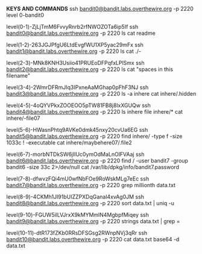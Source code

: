 **KEYS AND COMMANDS**
ssh bandit0@bandit.labs.overthewire.org -p 2220
level 0-bandit0

level(0-1)-ZjLjTmM6FvvyRnrb2rfNWOZOTa6ip5If
ssh bandit0@bandit.labs.overthewire.org -p 2220
ls
cat readme


level(1-2)-263JGJPfgU6LtdEvgfWU1XP5yac29mFx
ssh bandit1@bandit.labs.overthewire.org -p 2220
ls
cat ./-


level(2-3)-MNk8KNH3Usiio41PRUEoDFPqfxLPlSmx
ssh bandit2@bandit.labs.overthewire.org -p 2220
ls
cat "spaces in this filename"


level(3-4)-2WmrDFRmJIq3IPxneAaMGhap0pFhF3NJ
ssh bandit3@bandit.labs.overthewire.org -p 2220
ls -a inhere
cat inhere/.hidden


level(4-5)-4oQYVPkxZOOEOO5pTW81FB8j8lxXGUQw
ssh bandit4@bandit.labs.overthewire.org -p 2220
ls inhere
file inhere/*
cat inhere/-file07


level(5-6)-HWasnPhtq9AVKe0dmk45nxy20cvUa6EG
ssh bandit5@bandit.labs.overthewire.org -p 2220
find inhere/ -type f -size 1033c ! -executable
cat inhere/maybehere07/.file2


level(6-7)-morbNTDkSW6jIlUc0ymOdMaLnOlFVAaj
ssh bandit6@bandit.labs.overthewire.org -p 2220
find / -user bandit7 -group bandit6 -size 33c 2>/dev/null
cat /var/lib/dpkg/info/bandit7.password


level(7-8)-dfwvzFQi4mU0wfNbFOe9RoWskMLg7eEc
ssh bandit7@bandit.labs.overthewire.org -p 2220
grep millionth data.txt


level(8-9)-4CKMh1JI91bUIZZPXDqGanal4xvAg0JM
ssh bandit8@bandit.labs.overthewire.org -p 2220
sort data.txt | uniq -u


level(9-10)-FGUW5ilLVJrxX9kMYMmlN4MgbpfMiqey
ssh bandit9@bandit.labs.overthewire.org -p 2220
strings data.txt | grep =


level(10-11)-dtR173fZKb0RRsDFSGsg2RWnpNVj3qRr
ssh bandit10@bandit.labs.overthewire.org -p 2220
cat data.txt
base64 -d data.txt


